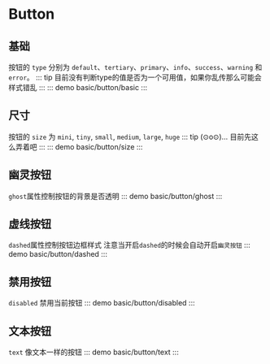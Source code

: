 # Button

## 基础 
按钮的 `type` 分别为 `default`、`tertiary`、`primary`、`info`、`success`、`warning` 和 `error`。
::: tip
目前没有判断type的值是否为一个可用值，如果你乱传那么可能会样式错乱
:::
::: demo 
basic/button/basic
:::



## 尺寸
按钮的 `size` 为 `mini`, `tiny`, `small`, `medium`, `large`, `huge`
::: tip
(⊙o⊙)… 目前先这么弄着吧
:::
::: demo 
basic/button/size
:::

## 幽灵按钮
`ghost`属性控制按钮的背景是否透明
::: demo
basic/button/ghost
:::

## 虚线按钮
`dashed`属性控制按钮边框样式 注意当开启`dashed`的时候会自动开启`幽灵按钮`
::: demo
basic/button/dashed
:::
## 禁用按钮
`disabled` 禁用当前按钮
::: demo
basic/button/disabled
:::

## 文本按钮
`text` 像文本一样的按钮
::: demo
basic/button/text
:::
